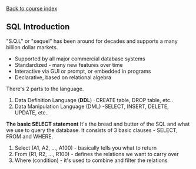 [Back to course index](./index.md)

## SQL Introduction

"S.Q.L" or "sequel" has been around for decades and supports a many billion dollar markets.

- Supported by all major commercial database systems
- Standardized - many new features over time
- Interactive via GUI or prompt, or embedded in programs
- Declarative, based on relational algebra

There's 2 parts to the language.

1. Data Definition Language (**DDL**)
   -CREATE table, DROP table, etc..
2. Data Manipulation Language (DML)
   -SELECT, INSERT, DELETE, UPDATE, etc..

**The basic SELECT statement**
It's the bread and butter of the SQL and what we use to query the database. It consists of 3 basic clauses - SELECT, FROM and WHERE.

1. Select (A1, A2, ..., A100) - basically tells you what to return
2. From (R1, R2, ..., R100) - defines the relations we want to carry over
3. Where (condition) - it's used to combine and filter the relations
